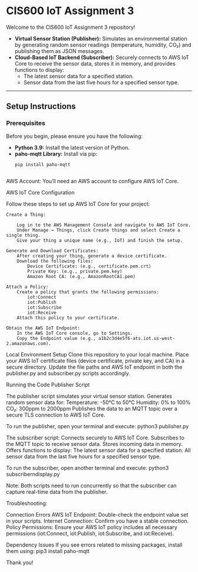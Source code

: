 # CIS600 IoT Assignment 3

Welcome to the CIS600 IoT Assignment 3 repository!

- **Virtual Sensor Station (Publisher):** Simulates an environmental station by generating random sensor readings (temperature, humidity, CO₂) and publishing them as JSON messages.
- **Cloud-Based IoT Backend (Subscriber):** Securely connects to AWS IoT Core to receive the sensor data, stores it in memory, and provides functions to display:
  - The latest sensor data for a specified station.
  - Sensor data from the last five hours for a specified sensor type.

---

## Setup Instructions

### Prerequisites
Before you begin, please ensure you have the following:
- **Python 3.9:** Install the latest version of Python.
- **paho-mqtt Library:** Install via pip:
  ```bash
  pip install paho-mqtt
   
AWS Account: You’ll need an AWS account to configure AWS IoT Core.

AWS IoT Core Configuration

Follow these steps to set up AWS IoT Core for your project:

    Create a Thing:

        Log in to the AWS Management Console and navigate to AWS IoT Core.
        Under Manage → Things, click Create things and select Create a single thing.
        Give your thing a unique name (e.g., IoT) and finish the setup.

    Generate and Download Certificates:
        After creating your thing, generate a device certificate.
        Download the following files:
            Device Certificate: (e.g., certificate.pem.crt)
            Private Key: (e.g., private.pem.key)
            Amazon Root CA: (e.g., AmazonRootCA1.pem)

    Attach a Policy:
        Create a policy that grants the following permissions:
            iot:Connect
            iot:Publish
            iot:Subscribe
            iot:Receive
        Attach this policy to your certificate.

    Obtain the AWS IoT Endpoint:
        In the AWS IoT Core console, go to Settings.
        Copy the Endpoint value (e.g., a1b2c3d4e5f6-ats.iot.us-west-2.amazonaws.com).

Local Environment Setup
    Clone this repository to your local machine.
    Place your AWS IoT certificate files (device certificate, private key, and CA) in a secure directory.
    Update the file paths and AWS IoT endpoint in both the publisher.py and subscriber.py scripts accordingly.

Running the Code
Publisher Script

The publisher script simulates your virtual sensor station.
    Generates random sensor data for:
        Temperature: -50°C to 50°C
        Humidity: 0% to 100%
        CO₂: 300ppm to 2000ppm
    Publishes the data to an MQTT topic over a secure TLS connection to AWS IoT Core.

To run the publisher, open your terminal and execute:
python3 publisher.py

The subscriber script:
    Connects securely to AWS IoT Core.
    Subscribes to the MQTT topic to receive sensor data.
    Stores incoming data in memory.
    Offers functions to display:
        The latest sensor data for a specified station.
        All sensor data from the last five hours for a specified sensor type.

To run the subscriber, open another terminal and execute:
python3 subscriberndisplay.py

Note: Both scripts need to run concurrently so that the subscriber can capture real-time data from the publisher.

Troubleshooting:

Connection Errors
    AWS IoT Endpoint: Double-check the endpoint value set in your scripts.
    Internet Connection: Confirm you have a stable connection.
    Policy Permissions: Ensure your AWS IoT policy includes all necessary permissions (iot:Connect, iot:Publish, iot:Subscribe, and iot:Receive).

Dependency Issues
    If you see errors related to missing packages, install them using:
    pip3 install paho-mqtt

Thank you!
